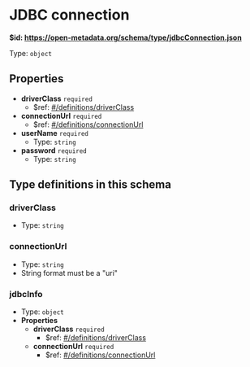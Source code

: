 # JDBC connection

<b id="httpsopen-metadata.orgschematypejdbcconnection.json">&#36;id: https://open-metadata.org/schema/type/jdbcConnection.json</b>

Type: `object`

## Properties
 - **driverClass** `required`
	 - &#36;ref: [#/definitions/driverClass](definitionsdriverclass)
 - **connectionUrl** `required`
	 - &#36;ref: [#/definitions/connectionUrl](definitionsconnectionurl)
 - **userName** `required`
	 - Type: `string`
 - **password** `required`
	 - Type: `string`


## Type definitions in this schema
### driverClass

 - Type: `string`


### connectionUrl

 - Type: `string`
 - String format must be a "uri"


### jdbcInfo

 - Type: `object`
 - **Properties**
	 - **driverClass** `required`
		 - &#36;ref: [#/definitions/driverClass](definitionsdriverclass)
	 - **connectionUrl** `required`
		 - &#36;ref: [#/definitions/connectionUrl](definitionsconnectionurl)


